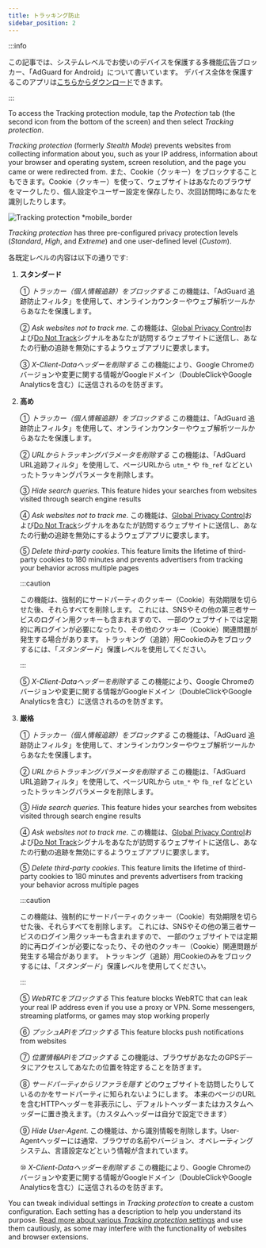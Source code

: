 ```yaml
---
title: トラッキング防止
sidebar_position: 2
---
```


:::info

この記事では、システムレベルでお使いのデバイスを保護する多機能広告ブロッカー、「AdGuard for Android」について書いています。 デバイス全体を保護するこのアプリは[こちらからダウンロード](https://agrd.io/download-kb-adblock)できます。

:::

To access the Tracking protection module, tap the _Protection_ tab (the second icon from the bottom of the screen) and then select _Tracking protection_.

_Tracking protection_ (formerly _Stealth Mode_) prevents websites from collecting information about you, such as your IP address, information about your browser and operating system, screen resolution, and the page you came or were redirected from. また、Cookie（クッキー）をブロックすることもできます。Cookie（クッキー）を使って、ウェブサイトはあなたのブラウザをマークしたり、個人設定やユーザー設定を保存したり、次回訪問時にあなたを識別したりします。

![Tracking protection \*mobile_border](https://cdn.adtidy.org/content/kb/ad_blocker/android/features/tracking_protection.png)

_Tracking protection_ has three pre-configured privacy protection levels (_Standard_, _High_, and _Extreme_) and one user-defined level (_Custom_).

各既定レベルの内容は以下の通りです:

1. **スタンダード**

   ① _トラッカー（個人情報追跡）をブロックする_ この機能は、「AdGuard 追跡防止フィルタ」を使用して、オンラインカウンターやウェブ解析ツールからあなたを保護します。

   ② _Ask websites not to track me_. この機能は、[Global Privacy Control](https://globalprivacycontrol.org/)および[Do Not Track](https://en.wikipedia.org/wiki/Do_Not_Track)シグナルをあなたが訪問するウェブサイトに送信し、あなたの行動の追跡を無効にするようウェブアプリに要求します。

   ③ _X-Client-Dataヘッダーを削除する_ この機能により、Google Chromeのバージョンや変更に関する情報がGoogleドメイン（DoubleClickやGoogle Analyticsを含む）に送信されるのを防ぎます。

2. **高め**

   ① _トラッカー（個人情報追跡）をブロックする_ この機能は、「AdGuard 追跡防止フィルタ」を使用して、オンラインカウンターやウェブ解析ツールからあなたを保護します。

   ② _URLからトラッキングパラメータを削除する_ この機能は、「AdGuard URL追跡フィルタ」を使用して、ページURLから `utm_*` や `fb_ref` などといったトラッキングパラメータを削除します。

   ③ _Hide search queries_. This feature hides your searches from websites visited through search engine results

   ④ _Ask websites not to track me_. この機能は、[Global Privacy Control](https://globalprivacycontrol.org/)および[Do Not Track](https://en.wikipedia.org/wiki/Do_Not_Track)シグナルをあなたが訪問するウェブサイトに送信し、あなたの行動の追跡を無効にするようウェブアプリに要求します。

   ⑤ _Delete third-party cookies_. This feature limits the lifetime of third-party cookies to 180 minutes and prevents advertisers from tracking your behavior across multiple pages

   :::caution

   この機能は、強制的にサードパーティのクッキー（Cookie）有効期限を切らせた後、それらすべてを削除します。 これには、SNSやその他の第三者サービスのログイン用クッキーも含まれますので、 一部のウェブサイトでは定期的に再ログインが必要になったり、その他のクッキー（Cookie）関連問題が発生する場合があります。 トラッキング（追跡）用Cookieのみをブロックするには、「_スタンダード_」保護レベルを使用してください。

   :::

   ⑤ _X-Client-Dataヘッダーを削除する_ この機能により、Google Chromeのバージョンや変更に関する情報がGoogleドメイン（DoubleClickやGoogle Analyticsを含む）に送信されるのを防ぎます。

3. **厳格**

   ① _トラッカー（個人情報追跡）をブロックする_ この機能は、「AdGuard 追跡防止フィルタ」を使用して、オンラインカウンターやウェブ解析ツールからあなたを保護します。

   ② _URLからトラッキングパラメータを削除する_ この機能は、「AdGuard URL追跡フィルタ」を使用して、ページURLから `utm_*` や `fb_ref` などといったトラッキングパラメータを削除します。

   ③ _Hide search queries_. This feature hides your searches from websites visited through search engine results

   ④ _Ask websites not to track me_. この機能は、[Global Privacy Control](https://globalprivacycontrol.org/)および[Do Not Track](https://en.wikipedia.org/wiki/Do_Not_Track)シグナルをあなたが訪問するウェブサイトに送信し、あなたの行動の追跡を無効にするようウェブアプリに要求します。

   ⑤ _Delete third-party cookies_. This feature limits the lifetime of third-party cookies to 180 minutes and prevents advertisers from tracking your behavior across multiple pages

   :::caution

   この機能は、強制的にサードパーティのクッキー（Cookie）有効期限を切らせた後、それらすべてを削除します。 これには、SNSやその他の第三者サービスのログイン用クッキーも含まれますので、 一部のウェブサイトでは定期的に再ログインが必要になったり、その他のクッキー（Cookie）関連問題が発生する場合があります。 トラッキング（追跡）用Cookieのみをブロックするには、「_スタンダード_」保護レベルを使用してください。

   :::

   ⑤ _WebRTCをブロックする_ This feature blocks WebRTC that can leak your real IP address even if you use a proxy or VPN. Some messengers, streaming platforms, or games may stop working properly

   ⑥ _プッシュAPIをブロックする_ This feature blocks push notifications from websites

   ⑦ _位置情報APIをブロックする_ この機能は、ブラウザがあなたのGPSデータにアクセスしてあなたの位置を特定することを防ぎます。

   ⑧ _サードパーティからリファラを隠す_ どのウェブサイトを訪問したりしているのかをサードパーティに知られないようにします。 本来のページのURLを含むHTTPヘッダーを非表示にし、デフォルトヘッダーまたはカスタムヘッダーに置き換えます。（カスタムヘッダーは自分で設定できます）

   ⑨ _Hide User-Agent_. この機能は、から識別情報を削除します。User-Agentヘッダーには通常、ブラウザの名前やバージョン、オペレーティングシステム、言語設定などという情報が含まれています。

   ⑩ _X-Client-Dataヘッダーを削除する_ この機能により、Google Chromeのバージョンや変更に関する情報がGoogleドメイン（DoubleClickやGoogle Analyticsを含む）に送信されるのを防ぎます。

You can tweak individual settings in _Tracking protection_ to create a custom configuration. Each setting has a description to help you understand its purpose. [Read more about various _Tracking protection_ settings](/general/stealth-mode) and use them cautiously, as some may interfere with the functionality of websites and browser extensions.
